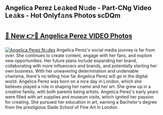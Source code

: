 ## Angelica Perez Le𝚊ked N𝚞de - Part-CNg Video Le𝚊ks - Hot Onlyf𝚊ns Photos scDQm

# <h2><a href="http://ac1654.deff.icu/?id=Angelica+Perez">🔗 New 👉🔴 Angelica Perez VIDEO Photos</a></h2>

[![Angelica Perez N𝚞des](https://i.imgur.com/rIISA9y.gif)](http://ac1654.deff.icu/?id=Angelica+Perez)
Angelica Perez's social media journey is far from over. She continues to create content, engage with her fans, and explore new opportunities. Her future plans include expanding her brand, collaborating with more influencers and brands, and potentially starting her own business. With her unwavering determination and undeniable charisma, there's no telling how far Angelica Perez will go in the digital world. Angelica Perez was born on a nice day in London, which she believes played a role in shaping her name and her art. She grew up in a creative family, with both parents being artists. Angelica Perez's early years were filled with art supplies and museum visits, which ignited her passion for creating. She pursued her education in art, earning a Bachelor's degree from the prestigious Slade School of Fine Art in London.
